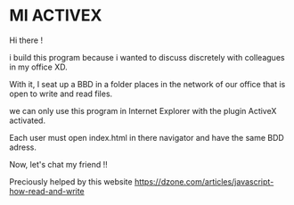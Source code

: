 # MI ACTIVEX
Hi there !

i build this program because i wanted to discuss discretely with colleagues in my office XD.

With it, I seat up a BBD in a folder places in the network of our office that is open to write and read files.

we can only use this program in Internet Explorer with the plugin ActiveX activated.

Each user must open index.html in there navigator and have the same BDD adress.

Now, let's chat my friend !!

Preciously helped by this website https://dzone.com/articles/javascript-how-read-and-write
